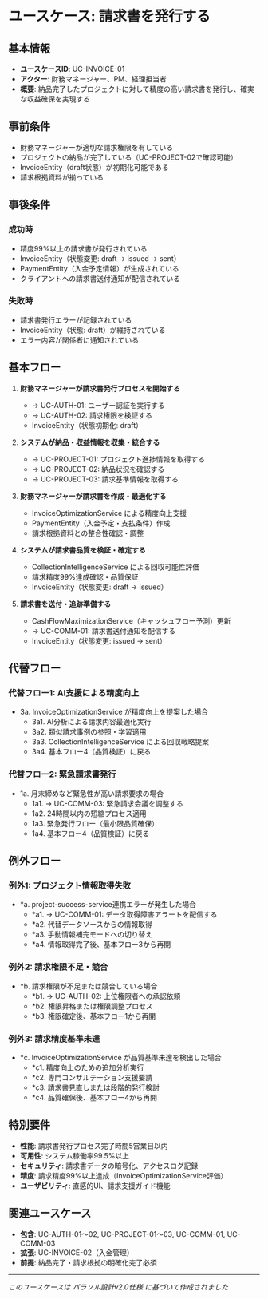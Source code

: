 # ユースケース: 請求書を発行する

## 基本情報
- **ユースケースID**: UC-INVOICE-01
- **アクター**: 財務マネージャー、PM、経理担当者
- **概要**: 納品完了したプロジェクトに対して精度の高い請求書を発行し、確実な収益確保を実現する

## 事前条件
- 財務マネージャーが適切な請求権限を有している
- プロジェクトの納品が完了している（UC-PROJECT-02で確認可能）
- InvoiceEntity（draft状態）が初期化可能である
- 請求根拠資料が揃っている

## 事後条件
### 成功時
- 精度99%以上の請求書が発行されている
- InvoiceEntity（状態変更: draft → issued → sent）
- PaymentEntity（入金予定情報）が生成されている
- クライアントへの請求書送付通知が配信されている

### 失敗時
- 請求書発行エラーが記録されている
- InvoiceEntity（状態: draft）が維持されている
- エラー内容が関係者に通知されている

## 基本フロー
1. **財務マネージャーが請求書発行プロセスを開始する**
   - → UC-AUTH-01: ユーザー認証を実行する
   - → UC-AUTH-02: 請求権限を検証する
   - InvoiceEntity（状態初期化: draft）

2. **システムが納品・収益情報を収集・統合する**
   - → UC-PROJECT-01: プロジェクト進捗情報を取得する
   - → UC-PROJECT-02: 納品状況を確認する
   - → UC-PROJECT-03: 請求基準情報を取得する

3. **財務マネージャーが請求書を作成・最適化する**
   - InvoiceOptimizationService による精度向上支援
   - PaymentEntity（入金予定・支払条件）作成
   - 請求根拠資料との整合性確認・調整

4. **システムが請求書品質を検証・確定する**
   - CollectionIntelligenceService による回収可能性評価
   - 請求精度99%達成確認・品質保証
   - InvoiceEntity（状態変更: draft → issued）

5. **請求書を送付・追跡準備する**
   - CashFlowMaximizationService（キャッシュフロー予測）更新
   - → UC-COMM-01: 請求書送付通知を配信する
   - InvoiceEntity（状態変更: issued → sent）

## 代替フロー
### 代替フロー1: AI支援による精度向上
- 3a. InvoiceOptimizationService が精度向上を提案した場合
  - 3a1. AI分析による請求内容最適化実行
  - 3a2. 類似請求事例の参照・学習適用
  - 3a3. CollectionIntelligenceService による回収戦略提案
  - 3a4. 基本フロー4（品質検証）に戻る

### 代替フロー2: 緊急請求書発行
- 1a. 月末締めなど緊急性が高い請求要求の場合
  - 1a1. → UC-COMM-03: 緊急請求会議を調整する
  - 1a2. 24時間以内の短縮プロセス適用
  - 1a3. 緊急発行フロー（最小限品質確保）
  - 1a4. 基本フロー4（品質検証）に戻る

## 例外フロー
### 例外1: プロジェクト情報取得失敗
- *a. project-success-service連携エラーが発生した場合
  - *a1. → UC-COMM-01: データ取得障害アラートを配信する
  - *a2. 代替データソースからの情報取得
  - *a3. 手動情報補完モードへの切り替え
  - *a4. 情報取得完了後、基本フロー3から再開

### 例外2: 請求権限不足・競合
- *b. 請求権限が不足または競合している場合
  - *b1. → UC-AUTH-02: 上位権限者への承認依頼
  - *b2. 権限昇格または権限調整プロセス
  - *b3. 権限確定後、基本フロー1から再開

### 例外3: 請求精度基準未達
- *c. InvoiceOptimizationService が品質基準未達を検出した場合
  - *c1. 精度向上のための追加分析実行
  - *c2. 専門コンサルテーション支援要請
  - *c3. 請求書見直しまたは段階的発行検討
  - *c4. 品質確保後、基本フロー4から再開

## 特別要件
- **性能**: 請求書発行プロセス完了時間5営業日以内
- **可用性**: システム稼働率99.5%以上
- **セキュリティ**: 請求書データの暗号化、アクセスログ記録
- **精度**: 請求精度99%以上達成（InvoiceOptimizationService評価）
- **ユーザビリティ**: 直感的UI、請求支援ガイド機能

## 関連ユースケース
- **包含**: UC-AUTH-01〜02, UC-PROJECT-01〜03, UC-COMM-01, UC-COMM-03
- **拡張**: UC-INVOICE-02（入金管理）
- **前提**: 納品完了・請求根拠の明確化完了必須

---
*このユースケースは パラソル設計v2.0仕様 に基づいて作成されました*
